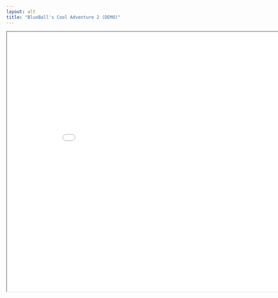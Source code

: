 ```yaml
---
layout: alt
title: "BlueBall's Cool Adventure 2 (DEMO)"
---
```

<iframe src="src/" width="900" height="700" allowfullscreen>
 
